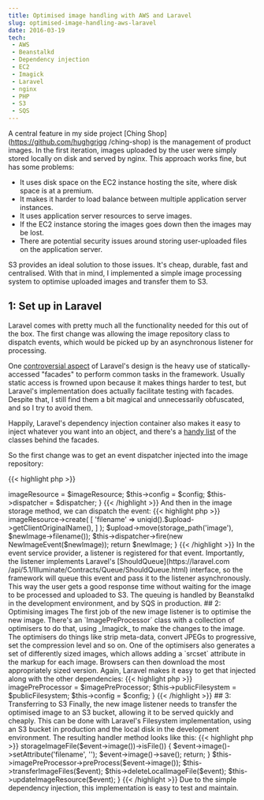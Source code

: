 ```yaml
---
title: Optimised image handling with AWS and Laravel
slug: optimised-image-handling-aws-laravel
date: 2016-03-19
tech:
 - AWS
 - Beanstalkd
 - Dependency injection
 - EC2
 - Imagick
 - Laravel
 - nginx
 - PHP
 - S3
 - SQS
---
```


A central feature in my side project [Ching Shop](https://github.com/hughgrigg
/ching-shop) is the management of product images. In the first iteration, images
uploaded by the user were simply stored locally on disk and served by nginx.
This approach works fine, but has some problems:

 - It uses disk space on the EC2 instance hosting the site, where disk space is
   at a premium.
 - It makes it harder to load balance between multiple application server
   instances.
 - It uses application server resources to serve images.
 - If the EC2 instance storing the images goes down then the images may be lost.
 - There are potential security issues around storing user-uploaded files on
   the application server.

S3 provides an ideal solution to those issues. It's cheap, durable, fast and
centralised. With that in mind, I implemented a simple image processing system
to optimise uploaded images and transfer them to S3.

## 1: Set up in Laravel

Laravel comes with pretty much all the functionality needed for this out of the
box. The first change was allowing the image repository class to dispatch
events, which would be picked up by an asynchronous listener for processing.

One [controversial aspect](http://taylorotwell.com/response-dont-use-facades/)
of Laravel's design is the heavy use of statically-accessed "facades" to perform
common tasks in the framework. Usually static access is frowned upon because it
makes things harder to test, but Laravel's implementation does actually
facilitate testing with facades. Despite that, I still find them a bit magical
and unnecessarily obfuscated, and so I try to avoid them.

Happily, Laravel's dependency injection container also makes it easy to inject
whatever you want into an object, and there's a [handy
list](https://laravel.com/docs/5.2/facades#facade-class-reference) of the
classes behind the facades.

So the first change was to get an event dispatcher injected into the image
repository:

{{< highlight php >}}
<?php

/**
 * ImageRepository constructor.
 *
 * @param Image      $imageResource
 * @param Config     $config
 * @param Dispatcher $dispatcher
 */
public function __construct(
    Image $imageResource,
    Config $config,
    Dispatcher $dispatcher
) {
    $this->imageResource = $imageResource;
    $this->config = $config;
    $this->dispatcher = $dispatcher;
}
{{< /highlight >}}

And then in the image storage method, we can dispatch the event:

{{< highlight php >}}
<?php

/**
 * @param UploadedFile $upload
 *
 * @return Image
 */
public function storeUploadedImage(UploadedFile $upload): Image
{
    $newImage = $this->imageResource->create(
        [
        'filename' => uniqid().$upload->getClientOriginalName(),
        ]
    );
    $upload->move(storage_path('image'), $newImage->filename());

    $this->dispatcher->fire(new NewImageEvent($newImage));

    return $newImage;
}
{{< /highlight >}}

In the event service provider, a listener is registered for that event.
Importantly, the listener implements Laravel's [ShouldQueue](https://laravel.com
/api/5.1/Illuminate/Contracts/Queue/ShouldQueue.html) interface, so the
framework will queue this event and pass it to the listener asynchronously. This
way the user gets a good response time without waiting for the image to be
processed and uploaded to S3. The queuing is handled by Beanstalkd in the
development environment, and by SQS in production.

## 2: Optimising images

The first job of the new image listener is to optimise the new image. There's an
`ImagePreProcessor` class with a collection of optimisers to do that, using
_Imagick_ to make the changes to the image. The optimisers do things like strip
meta-data, convert JPEGs to progressive, set the compression level and so on.

One of the optimisers also generates a set of differently sized images, which
allows adding a `srcset` attribute in the markup for each image. Browsers can
then download the most appropriately sized version.

Again, Laravel makes it easy to get that injected along with the other
dependencies:

{{< highlight php >}}
<?php

/**
 * @param ImagePreProcessor $imagePreProcessor
 * @param Filesystem        $publicFilesystem
 * @param Config            $config
 */
public function __construct(
    ImagePreProcessor $imagePreProcessor,
    Filesystem $publicFilesystem,
    Config $config
) {
    $this->imagePreProcessor = $imagePreProcessor;
    $this->publicFilesystem = $publicFilesystem;
    $this->config = $config;
}
{{< /highlight >}}

## 3: Transferring to S3

Finally, the new image listener needs to transfer the optimised image to an S3
bucket, allowing it to be served quickly and cheaply. This can be done with
Laravel's Filesystem implementation, using an S3 bucket in production and the
local disk in the development environment.

The resulting handler method looks like this:

{{< highlight php >}}
<?php

/**
 * @param NewImageEvent $event
 */
public function handle(NewImageEvent $event)
{
    if (!$this->storageImageFile($event->image())->isFile()) {
        $event->image()->setAttribute('filename', '');
        $event->image()->save();

        return;
    }

    $this->imagePreProcessor->preProcess($event->image());
    $this->transferImageFiles($event);
    $this->deleteLocalImageFile($event);
    $this->updateImageResource($event);
}
{{< /highlight >}}

Due to the simple dependency injection, this implementation is easy to test and
maintain.
